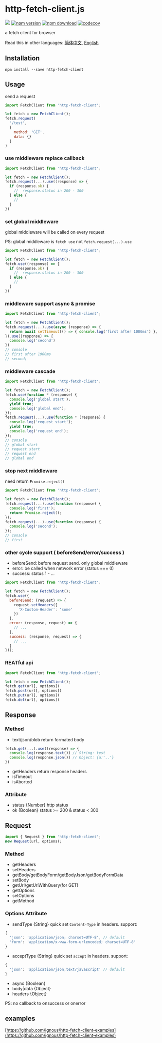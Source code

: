 # http-fetch-client.js
[![](https://img.shields.io/travis/ignous/http-fetch-client.svg)](https://travis-ci.org/ignous/http-fetch-client)
[![npm version](https://img.shields.io/npm/v/http-fetch-client.svg?maxAge=3600)](https://www.npmjs.org/package/http-fetch-client)
[![npm download](https://img.shields.io/npm/dm/http-fetch-client.svg?maxAge=3600)](https://www.npmjs.org/package/http-fetch-client)
[![codecov](https://codecov.io/gh/ignous/http-fetch-client/branch/master/graph/badge.svg)](https://codecov.io/gh/ignous/http-fetch-client)

a fetch client for browser

Read this in other languages: [简体中文](README.md), [English](README.es.md)

## Installation
```
npm install --save http-fetch-client
```

## Usage
send a request
```js
import FetchClient from 'http-fetch-client';

let fetch = new FetchClient();
fetch.request(
  '/test',
  {
    method: 'GET',
    data: {}
  }
)
```

### use middleware replace callback
```js
import FetchClient from 'http-fetch-client';

let fetch = new FetchClient();
fetch.request(...).use((response) => {
  if (response.ok) {
    //  response.status in 200 - 300
  } else {
    //
  }
})
```

### set global middleware
global middleware will be called on every request

PS: global middleware is `fetch use` not `fetch.request(...).use`
```js
import FetchClient from 'http-fetch-client';

let fetch = new FetchClient();
fetch.use((response) => {
  if (response.ok) {
    //  response.status in 200 - 300
  } else {
    //
  }
})
```

### middleware support async & promise
```js
import FetchClient from 'http-fetch-client';

let fetch = new FetchClient();
fetch.request(...).use(async (response) => {
  return await setTimeout(() => { console.log('first after 1000ms') }, 1000);
}).use((response) => {
  console.log('second')
})
// console
// first after 1000ms
// second;
```

### middleware cascade
```js
import FetchClient from 'http-fetch-client';

let fetch = new FetchClient();
fetch.use(function * (response) {
  console.log('global start');
  yield true;
  console.log('global end');
});
fetch.request(...).use(function * (response) {
  console.log('request start');
  yield true;
  console.log('request end');
});
// console
// global start
// request start
// request end
// global end
```

### stop next middleware
need return `Promise.reject()`
```js
import FetchClient from 'http-fetch-client';

let fetch = new FetchClient();
fetch.request(...).use(function (response) {
  console.log('first');
  return Promise.reject();
});
fetch.request(...).use(function (response) {
  console.log('second');
});
// console
// first
```

### other cycle support ( beforeSend/error/success )
- beforeSend: before request send. only global middleware
- error: be called when network error (status === 0)
- success: status 1 - ...

```js
import FetchClient from 'http-fetch-client';

let fetch = new FetchClient();
fetch.use({
  beforeSend: (request) => {
    request.setHeaders({
      'X-Custom-Header': 'some'
    })
  },
  error: (response, request) => {
    // ...
  },
  success: (response, request) => {
    // ...
  }
}));
```

### REATful api
```js
import FetchClient from 'http-fetch-client';

let fetch = new FetchClient();
fetch.get(url[, options])
fetch.post(url[, options])
fetch.put(url[, options])
fetch.del(url[, options])
```


## Response
### Method
- text/json/blob
return formated body
```js
fetch.get(...).use((response) => {
  console.log(response.text()) // String: test
  console.log(response.json()) // Object: {a:'..'}
})
```
- getHeaders
return response headers
- isTimeout
- isAborted

### Attribute
- status {Number} http status
- ok {Boolean} status >= 200 & status < 300

## Request
```js
import { Request } from 'http-fetch-client';
new Request(url, options);
```

### Method
- getHeaders
- setHeaders
- getBody/getBodyForm/getBodyJson/getBodyFormData
- setBody
- getUrl/getUrlWithQuery(for GET)
- getOptions
- setOptions
- getMethod

### Options Attribute
- sendType {String} quick set `Content-Type` in headers.
support:
``` js
{
  'json': 'application/json; charset=UTF-8', // default
  'form': 'application/x-www-form-urlencoded; charset=UTF-8'
}
```

- acceptType {String} quick set `accept` in headers.
support:
``` js
{
  'json': 'application/json,text/javascript' // default
}
```

- async {Boolean}
- body|data {Object}
- headers {Object}

PS: no callback to onsuccess or onerror

## examples
[https://github.com/ignous/http-fetch-client-examples](https://github.com/ignous/http-fetch-client-examples)
